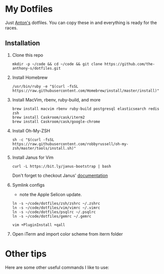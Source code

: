 # My Dotfiles

Just [Anton's](https://twitter.com/the-anthony-s) dotfiles. You can copy these in and everything is ready for the races.

## Installation

1. Clone this repo

    ```
    mkdir -p ~/code && cd ~/code && git clone https://github.com/the-anthony-s/dotfiles.git
    ```

2. Install Homebrew

    ```
    /usr/bin/ruby -e "$(curl -fsSL https://raw.githubusercontent.com/Homebrew/install/master/install)"
    ```

3. Install MacVim, rbenv, ruby-build, and more

    ```
    brew install macvim rbenv ruby-build postgresql elasticsearch redis zsh
    brew install Caskroom/cask/iterm2
    brew install Caskroom/cask/google-chrome
    ```

4. Install Oh-My-ZSH

    ```
    sh -c "$(curl -fsSL https://raw.githubusercontent.com/robbyrussell/oh-my-zsh/master/tools/install.sh)"
    ```

5. Install Janus for Vim

    ```
    curl -L https://bit.ly/janus-bootstrap | bash
    ```

    Don't forget to checkout Janus' [documentation](https://github.com/meetecho/janus-gateway)

6. Symlink configs

    - note the Apple Selicon update.
    

    ```
    ln -s ~/code/dotfiles/zsh/zshrc ~/.zshrc
    ln -s ~/code/dotfiles/vim/vimrc ~/.vimrc
    ln -s ~/code/dotfiles/psqlrc ~/.psqlrc
    ln -s ~/code/dotfiles/gemrc ~/.gemrc

    vim +PluginInstall +qall
    ```

7. Open iTerm and import color scheme from iterm folder

# Other tips

Here are some other useful commands I like to use:
